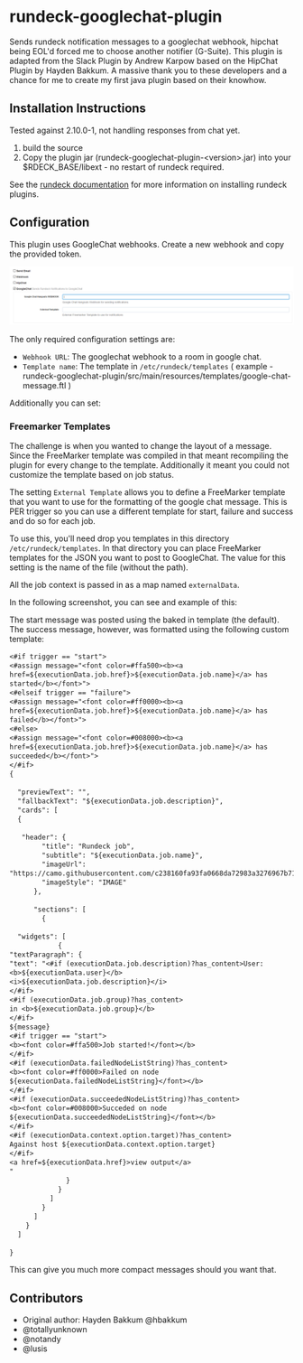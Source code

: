 rundeck-googlechat-plugin
======================

Sends rundeck notification messages to a googlechat webhook, hipchat being EOL'd forced me to choose another notifier (G-Suite). 
This plugin is adapted from the Slack Plugin by Andrew Karpow based on the HipChat Plugin by Hayden Bakkum.
A massive thank you to these developers and a chance for me to create my first java plugin based on their knowhow.

Installation Instructions
-------------------------
Tested against 2.10.0-1, not handling responses from chat yet.
1. build the source
2. Copy the plugin jar (rundeck-googlechat-plugin-\<version\>.jar) into your $RDECK_BASE/libext - no restart of rundeck required. 

See the [rundeck documentation](http://rundeck.org/docs/manual/plugins.html#installing-plugins) for more 
information on installing rundeck plugins.

## Configuration
This plugin uses GoogleChat webhooks. Create a new webhook and copy the provided token.

![configuration](config.png)

The only required configuration settings are:

- `Webhook URL`: The googlechat webhook to a room in google chat.
- `Template name`: The template in `/etc/rundeck/templates` 
  ( example - rundeck-googlechat-plugin/src/main/resources/templates/google-chat-message.ftl )

Additionally you can set:

### Freemarker Templates
The challenge is when you wanted to change the layout of a message.
Since the FreeMarker template was compiled in that meant recompiling the plugin for every change to the template.
Additionally it meant you could not customize the template based on job status.

The setting `External Template` allows you to define a FreeMarker template that you want to use for the formatting of the google chat message. This is PER trigger so you can use a different template for start, failure and success and do so for each job.

To use this, you'll need drop you templates in this directory `/etc/rundeck/templates`. In that directory you can place FreeMarker templates for the JSON you want to post to GoogleChat. The value for this setting is the name of the file (without the path).

All the job context is passed in as a map named `externalData`.

In the following screenshot, you can see and example of this:

The start message was posted using the baked in template (the default).
The success message, however, was formatted using the following custom template:

```
<#if trigger == "start">
<#assign message="<font color=#ffa500><b><a href=${executionData.job.href}>${executionData.job.name}</a> has started</b></font>">
<#elseif trigger == "failure">
<#assign message="<font color=#ff0000><b><a href=${executionData.job.href}>${executionData.job.name}</a> has failed</b></font>">
<#else>
<#assign message="<font color=#008000><b><a href=${executionData.job.href}>${executionData.job.name}</a> has succeeded</b></font>">
</#if>
{

  "previewText": "",
  "fallbackText": "${executionData.job.description}",
  "cards": [
  {

   "header": {
        "title": "Rundeck job",
        "subtitle": "${executionData.job.name}",
        "imageUrl": "https://camo.githubusercontent.com/c238160fa93fa0668da72983a3276967b71006f7/68747470733a2f2f63646e2e7261776769742e636f6d2f6d616a6b696e65746f722f63686f636f6c617465792f6d61737465722f72756e6465636b2f69636f6e2e706e67",
        "imageStyle": "IMAGE"
      },

      "sections": [
        {

  "widgets": [
            {
"textParagraph": {
"text": "<#if (executionData.job.description)?has_content>User: <b>${executionData.user}</b>
<i>${executionData.job.description}</i>
</#if>
<#if (executionData.job.group)?has_content>
in <b>${executionData.job.group}</b>
</#if>
${message}
<#if trigger == "start">
<b><font color=#ffa500>Job started!</font></b>
</#if>
<#if (executionData.failedNodeListString)?has_content>
<b><font color=#ff0000>Failed on node ${executionData.failedNodeListString}</font></b>
</#if>
<#if (executionData.succeededNodeListString)?has_content>
<b><font color=#008000>Succeded on node ${executionData.succeededNodeListString}</font></b>
</#if>
<#if (executionData.context.option.target)?has_content>
Against host ${executionData.context.option.target}
</#if>
<a href=${executionData.href}>view output</a>
"
              }
            }
          ]
        }
      ]
    }
  ]

}

```

This can give you much more compact messages should you want that.

## Contributors
*  Original author: Hayden Bakkum @hbakkum
*  @totallyunknown
*  @notandy
*  @lusis
